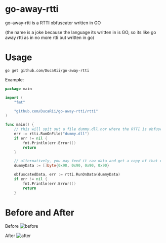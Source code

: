 # go-away-rtti

go-away-rtti is a RTTI obfuscator written in GO

(the name is a joke because the language its written in is GO, so its like go away rtti as in no more rtti but written in go)

# Usage

```shell
go get github.com/DucaRii/go-away-rtti
```

Example:

```go
package main

import (
	"fmt"

	"github.com/DucaRii/go-away-rtti/rtti"
)

func main() {
	// this will spit out a file dummy.dll.nor where the RTTI is obfuscated
	err := rtti.RunOnFile("dummy.dll")
	if err != nil {
		fmt.Println(err.Error())
		return
	}

	// alternatively, you may feed it raw data and get a copy of that data with the RTTI obfuscated
	dummyData := []byte{0x90, 0x90, 0x90, 0x90}

	obfuscatedData, err := rtti.RunOnData(dummyData)
	if err != nil {
		fmt.Println(err.Error())
		return
	}

```

# Before and After

Before
![before](https://i.imgur.com/7brA5HR.png)

After
![after](https://i.imgur.com/uH4Lez8.png)

